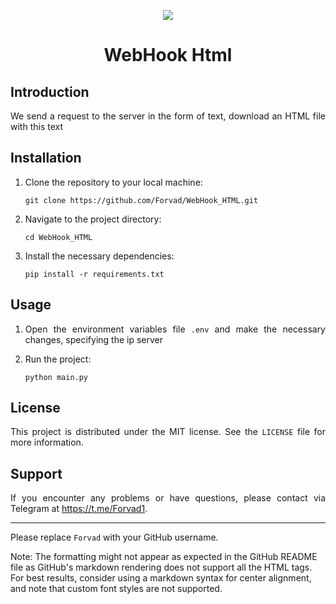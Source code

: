 <p align="center">
  <img src="https://www.iconbolt.com/preview/facebook/elastic-ui-logos/webhook.svg">
</p>

# <div align="center">WebHook Html</div>

## Introduction

<div align="justify">

We send a request to the server in the form of text, download an HTML file with this text

</div>

## Installation

<div align="justify">

1. Clone the repository to your local machine:

   ```
   git clone https://github.com/Forvad/WebHook_HTML.git
   ```

2. Navigate to the project directory:

   ```
   cd WebHook_HTML
   ```

3. Install the necessary dependencies:

   ```
   pip install -r requirements.txt
   ```

</div>

## Usage

<div align="justify">

1. Open the environment variables file `.env` and make the necessary changes, specifying the ip server

2. Run the project:

   ```
   python main.py
   ```

</div>

## License

<div align="justify">

This project is distributed under the MIT license. See the `LICENSE` file for more information.

</div>

## Support

<div align="justify">

If you encounter any problems or have questions, please contact via Telegram at https://t.me/Forvad1.

</div>

---

<div align="justify">

Please replace `Forvad` with your GitHub username.

</div>

Note: The formatting might not appear as expected in the GitHub README file as GitHub's markdown rendering does not support all the HTML tags. For best results, consider using a markdown syntax for center alignment, and note that custom font styles are not supported.
